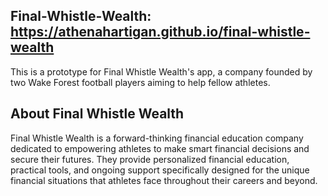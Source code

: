 ## Final-Whistle-Wealth: https://athenahartigan.github.io/final-whistle-wealth

This is a prototype for Final Whistle Wealth's app, a company founded by two Wake Forest football players aiming to help fellow athletes.

## About Final Whistle Wealth

Final Whistle Wealth is a forward-thinking financial education company dedicated to empowering athletes to make smart financial decisions and secure their futures. They provide personalized financial education, practical tools, and ongoing support specifically designed for the unique financial situations that athletes face throughout their careers and beyond.
